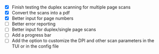 - [X] Finish testing the duplex scanning for multiple page scans
- [X] Convert the scans into a pdf
- [X] Better input for page numbers
- [ ] Better error reporting
- [ ] Better input for duplex/single page scans
- [ ] Add a progress bar
- [ ] Add the option to customize the DPI and other scan parameters in the TUI or in the config file

